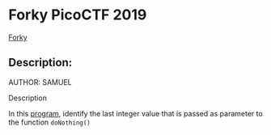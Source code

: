 # Forky PicoCTF 2019

[Forky](https://play.picoctf.org/practice/challenge/24?category=3&page=5)

## Description:
AUTHOR: SAMUEL

Description

In this [program](./vuln), identify the last integer value that is passed as parameter to the function `doNothing()`

